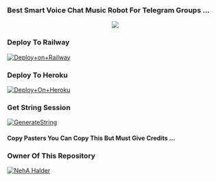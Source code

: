 ### Best Smart Voice Chat Music Robot For Telegram Groups ...


<p align="center"><a href="https://t.me/Clan8xofficial"><img src="https://te.legra.ph/file/207e98f8900efae81d4e6.jpg"></a></p>




### Deploy To Railway

[![Deploy+on+Railway](https://railway.app/button.svg)](https://railway.app/new/template?template=https://github.com/MrAdityaXD/AdityaPlayer&envs=API_ID,API_HASH,BOT_TOKEN,STRING_SESSION)


### Deploy To Heroku

[![Deploy+On+Heroku](https://www.herokucdn.com/deploy/button.svg)](https://heroku.com/deploy?template=https://github.com/hnyop/NEHAxMUSIC)



### Get String Session

[![GenerateString](https://img.shields.io/badge/repl.it-generateString-yellowgreen)](https://replit.com/@AdityaHalder/StringSession)



#### Copy Pasters You Can Copy This But Must Give Credits ...

### Owner Of This Repository
[![NehA Halder](https://te.legra.ph/file/85954f386aa7195ef3dc4.jpg)](https://t.me/Sushil8xop)
